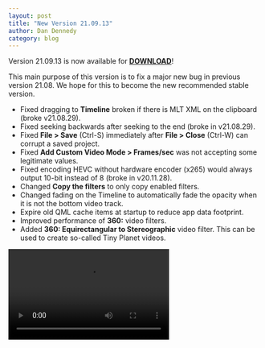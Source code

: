 ```yaml
---
layout: post
title: "New Version 21.09.13"
author: Dan Dennedy
category: blog
---
```


Version 21.09.13 is now available for [**DOWNLOAD**](https://github.com/mltframework/shotcut/releases/tag/v21.09.13)!

This main purpose of this version is to fix a major new bug in previous version 21.08. We hope for this to become the
new recommended stable version.

- Fixed dragging to **Timeline** broken if there is MLT XML on the clipboard (broke v21.08.29).
- Fixed seeking backwards after seeking to the end (broke in v21.08.29).
- Fixed **File > Save** (Ctrl-S) immediately after **File > Close** (Ctrl-W) can corrupt a saved project.
- Fixed **Add Custom Video Mode > Frames/sec** was not accepting some legitimate values.
- Fixed encoding HEVC without hardware encoder (x265) would always output 10-bit instead of 8 (broke in v20.11.28).
- Changed **Copy the filters** to only copy enabled filters.
- Changed fading on the Timeline to automatically fade the opacity when it is not the bottom video track.
- Expire old QML cache items at startup to reduce app data footprint.
- Improved performance of **360:** video filters.
- Added **360: Equirectangular to Stereographic** video filter. 
  This can be used to create so-called Tiny Planet videos. 

<video width="320" height="180" autoplay="autoplay" loop="loop">
  <source src="{{ "/assets/videos/tinyplanet.mp4" | prepend: site.baseurl | prepend: site.url }}" type="video/mp4">
</video>
